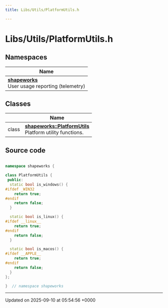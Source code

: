 ```yaml
---
title: Libs/Utils/PlatformUtils.h

---
```


# Libs/Utils/PlatformUtils.h



## Namespaces

| Name           |
| -------------- |
| **[shapeworks](../Namespaces/namespaceshapeworks.md)** <br>User usage reporting (telemetry)  |

## Classes

|                | Name           |
| -------------- | -------------- |
| class | **[shapeworks::PlatformUtils](../Classes/classshapeworks_1_1PlatformUtils.md)** <br>Platform utility functions.  |




## Source code

```cpp

namespace shapeworks {

class PlatformUtils {
 public:
  static bool is_windows() {
#ifdef _WIN32
    return true;
#endif
    return false;
  }

  static bool is_linux() {
#ifdef __linux__
    return true;
#endif
    return false;
  }

  static bool is_macos() {
#ifdef __APPLE__
    return true;
#endif
    return false;
  }
};

}  // namespace shapeworks
```


-------------------------------

Updated on 2025-09-10 at 05:54:56 +0000
